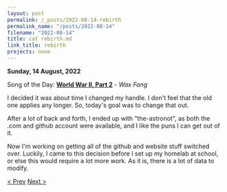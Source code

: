```yaml
---
layout: post
permalink: /_posts/2022-08-14-rebirth
permalink_name: "/posts/2022-08-14"
filename: "2022-08-14"
title: cat rebirth.md
link_title: rebirth
projects: none
---
```

**Sunday, 14 August, 2022**

Song of the Day: [**World War II, Part 2**](https://youtu.be/51wZem-UwPI) - *Wax Fang*

I decided it was about time I changed my handle. I don't feel that the old one applies any longer. So, today's goal was to change that out.

After a lot of back and forth, I ended up with "the-astronot", as both the .com and github account were available, and I like the puns I can get out of it.

Now I'm working on getting all of the github and website stuff switched over. Luckily, I came to this decision before I set up my homelab at school, or else this would require a lot more work. As it is, there is a lot of data to modify.

[< Prev](/_posts/2022-08-08-jsc_day_40)    [Next >](/_posts/2022-08-15-laying_plans)
